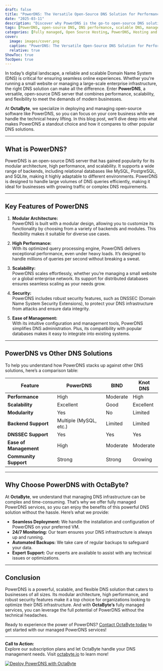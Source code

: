 ```yaml
---
draft: false
title: "PowerDNS: The Versatile Open-Source DNS Solution for Performance and Scalability"
date: "2025-03-11"
description: "Discover why PowerDNS is the go-to open-source DNS solution for businesses seeking performance, scalability, and flexibility. Learn how OctaByte can help you deploy and manage PowerDNS effortlessly."
tags: [PowerDNS, open-source DNS, DNS performance, scalable DNS, managed DNS services, OctaByte, DNS solutions, DNS management, PowerDNS vs BIND, PowerDNS features]
categories: [Fully managed, Open Source Hosting, PowerDNS, Hosting and Infrastructure, Infrastructure]
cover:
  image: images/cover.png
  caption: "PowerDNS: The Versatile Open-Source DNS Solution for Performance and Scalability"
  relative: true
ShowToc: true
TocOpen: true
---
```



In today’s digital landscape, a reliable and scalable Domain Name System (DNS) is critical for ensuring seamless online experiences. Whether you're running a small website or managing a large-scale enterprise infrastructure, the right DNS solution can make all the difference. Enter **PowerDNS**, a versatile, open-source DNS server that combines performance, scalability, and flexibility to meet the demands of modern businesses.

At **OctaByte**, we specialize in deploying and managing open-source software like PowerDNS, so you can focus on your core business while we handle the technical heavy lifting. In this blog post, we’ll dive deep into what makes PowerDNS a standout choice and how it compares to other popular DNS solutions.

---

## What is PowerDNS?

PowerDNS is an open-source DNS server that has gained popularity for its modular architecture, high performance, and scalability. It supports a wide range of backends, including relational databases like MySQL, PostgreSQL, and SQLite, making it highly adaptable to different environments. PowerDNS is designed to handle large volumes of DNS queries efficiently, making it ideal for businesses with growing traffic or complex DNS requirements.

---

## Key Features of PowerDNS

1. **Modular Architecture:**  
   PowerDNS is built with a modular design, allowing you to customize its functionality by choosing from a variety of backends and modules. This flexibility makes it suitable for diverse use cases.

2. **High Performance:**  
   With its optimized query processing engine, PowerDNS delivers exceptional performance, even under heavy loads. It’s designed to handle millions of queries per second without breaking a sweat.

3. **Scalability:**  
   PowerDNS scales effortlessly, whether you’re managing a small website or a global enterprise network. Its support for distributed databases ensures seamless scaling as your needs grow.

4. **Security:**  
   PowerDNS includes robust security features, such as DNSSEC (Domain Name System Security Extensions), to protect your DNS infrastructure from attacks and ensure data integrity.

5. **Ease of Management:**  
   With its intuitive configuration and management tools, PowerDNS simplifies DNS administration. Plus, its compatibility with popular databases makes it easy to integrate into existing systems.

---

## PowerDNS vs Other DNS Solutions

To help you understand how PowerDNS stacks up against other DNS solutions, here’s a comparison table:

| Feature                | PowerDNS               | BIND                   | Knot DNS              |
|------------------------|------------------------|------------------------|-----------------------|
| **Performance**        | High                   | Moderate               | High                  |
| **Scalability**        | Excellent              | Good                   | Excellent             |
| **Modularity**         | Yes                    | No                     | Limited               |
| **Backend Support**    | Multiple (MySQL, etc.) | Limited                | Limited               |
| **DNSSEC Support**     | Yes                    | Yes                    | Yes                   |
| **Ease of Management** | High                   | Moderate               | Moderate              |
| **Community Support**  | Strong                 | Strong                 | Growing               |

---

## Why Choose PowerDNS with OctaByte?

At **OctaByte**, we understand that managing DNS infrastructure can be complex and time-consuming. That’s why we offer fully managed PowerDNS services, so you can enjoy the benefits of this powerful DNS solution without the hassle. Here’s what we provide:

- **Seamless Deployment:** We handle the installation and configuration of PowerDNS on your preferred VM.  
- **24/7 Monitoring:** Our team ensures your DNS infrastructure is always up and running.  
- **Automated Backups:** We take care of regular backups to safeguard your data.  
- **Expert Support:** Our experts are available to assist with any technical issues or optimizations.  

---

## Conclusion

PowerDNS is a powerful, scalable, and flexible DNS solution that caters to businesses of all sizes. Its modular architecture, high performance, and robust security features make it a top choice for organizations looking to optimize their DNS infrastructure. And with **OctaByte’s** fully managed services, you can leverage the full potential of PowerDNS without the technical headaches.

Ready to experience the power of PowerDNS? [Contact OctaByte today](https://octabyte.io) to get started with our managed PowerDNS services!

---

**Call to Action:**  
Explore our subscription plans and let OctaByte handle your DNS management needs. Visit [octabyte.io](https://octabyte.io) to learn more!

[![Deploy PowerDNS with OctaByte](/images/deploy-on-octabyte.png)](https://octabyte.io/fully-managed-open-source-services/hosting-and-infrastructure/infrastructure/powerdns)